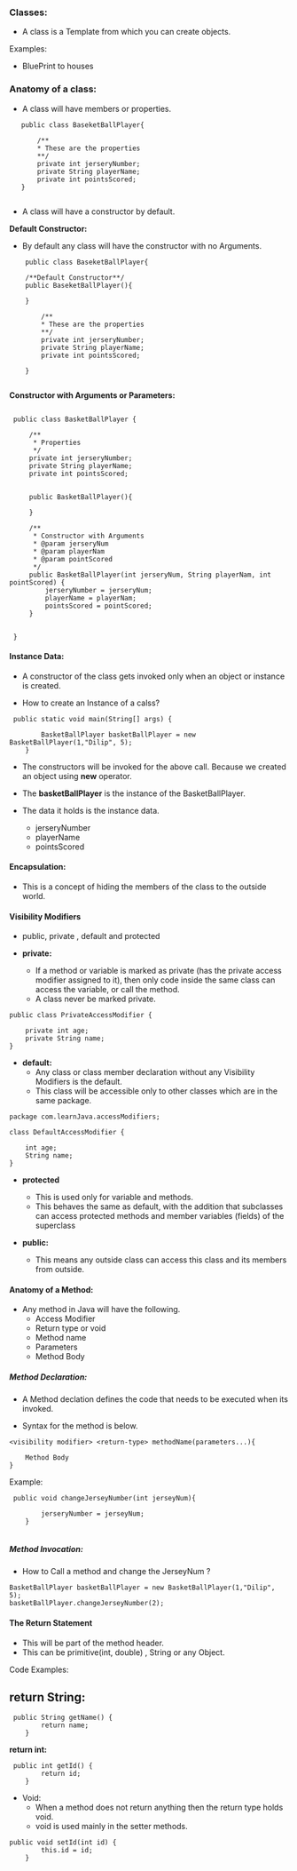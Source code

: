 
### Classes:

-   A class is a Template from which you can create objects.

Examples:  

-   BluePrint to houses


### Anatomy of a class:

 -  A class will have members or properties.
 
 ```aidl
    public class BaseketBallPlayer{
    
        /**
        * These are the properties
        **/
        private int jerseryNumber;
        private String playerName;
        private int pointsScored;
    }
    
```

 -  A class will have a constructor by default.
 
 **Default Constructor:**  
 
 -   By default any class will have the constructor with no Arguments.
 
 
 ```aidl
     public class BaseketBallPlayer{
     
     /**Default Constructor**/
     public BaseketBallPlayer(){
     
     }
     
         /**
         * These are the properties
         **/
         private int jerseryNumber;
         private String playerName;
         private int pointsScored;
         
     }
     
 ```
 
 **Constructor with Arguments or Parameters:**
 
 ```aidl
 
  public class BasketBallPlayer {
  
      /**
       * Properties
       */
      private int jerseryNumber;
      private String playerName;
      private int pointsScored;
  
  
      public BasketBallPlayer(){
  
      }
  
      /**
       * Constructor with Arguments
       * @param jerseryNum
       * @param playerNam
       * @param pointScored
       */
      public BasketBallPlayer(int jerseryNum, String playerNam, int pointScored) {
          jerseryNumber = jerseryNum;
          playerName = playerNam;
          pointsScored = pointScored;
      }
      
  
  }

```

#### Instance Data:

-   A constructor of the class gets invoked only when an object or instance is created.

-   How to create an Instance of a calss?

```aidl
 public static void main(String[] args) {

        BasketBallPlayer basketBallPlayer = new BasketBallPlayer(1,"Dilip", 5);
    }
```

-   The constructors will be invoked for the above call. Because we created an object using **new** operator.

-   The **basketBallPlayer** is the instance of the BasketBallPlayer.
-   The data it holds is the instance data.
    -   jerseryNumber
    -   playerName
    -   pointsScored

#### Encapsulation:

-   This is a concept of hiding the members of the class to the outside world.

#### Visibility Modifiers

-   public, private , default and protected


    
-   **private:**
    -   If a method or variable is marked as private (has the private access modifier assigned to it), then only code inside the same class can access the variable, or call the method.
    -   A class never be marked private.
    
```aidl
public class PrivateAccessModifier {

    private int age;
    private String name;
}

```
          
-   **default:**
    -   Any class or class member declaration without any Visibility Modifiers is the default.
    -   This class will be accessible only to other classes which are in the same package.

```aidl
package com.learnJava.accessModifiers;

class DefaultAccessModifier {

    int age;
    String name;
}

```

-   **protected**
    -   This is used only for variable and methods.
    -   This behaves the same as default, with the addition that subclasses can access protected methods and member variables (fields) of the superclass
    
-   **public:**
    -   This means any outside class can access this class and its members from outside.

#### Anatomy of a Method:

-   Any method in Java will have the following.
    -   Access Modifier
    -   Return type or void
    -   Method name
    -   Parameters
    -   Method Body
    

##### Method Declaration:

-   A Method declation defines the code that needs to be executed when its invoked.

-   Syntax for the method is below.

```aidl
<visibility modifier> <return-type> methodName(parameters...){

    Method Body
}

```

Example:  

```
 public void changeJerseyNumber(int jerseyNum){

        jerseryNumber = jerseyNum;
    }
    
```

##### Method Invocation:

-   How to Call a method and change the JerseyNum ?
 
 ```aidl
 BasketBallPlayer basketBallPlayer = new BasketBallPlayer(1,"Dilip", 5);
 basketBallPlayer.changeJerseyNumber(2);
```

#### The Return Statement

-   This will be part of the method header.
-   This can be primitive(int, double) , String or any Object.

Code Examples:    

**return String:**
-   
```aidl
 public String getName() {
        return name;
    }

```

**return int:**

```aidl
 public int getId() {
        return id;
    }
```

-   Void:
    -   When a method does not return anything then the return type holds void.
    -   void is used mainly in the setter methods.
    
    
```aidl
public void setId(int id) {
        this.id = id;
    }
```
    
